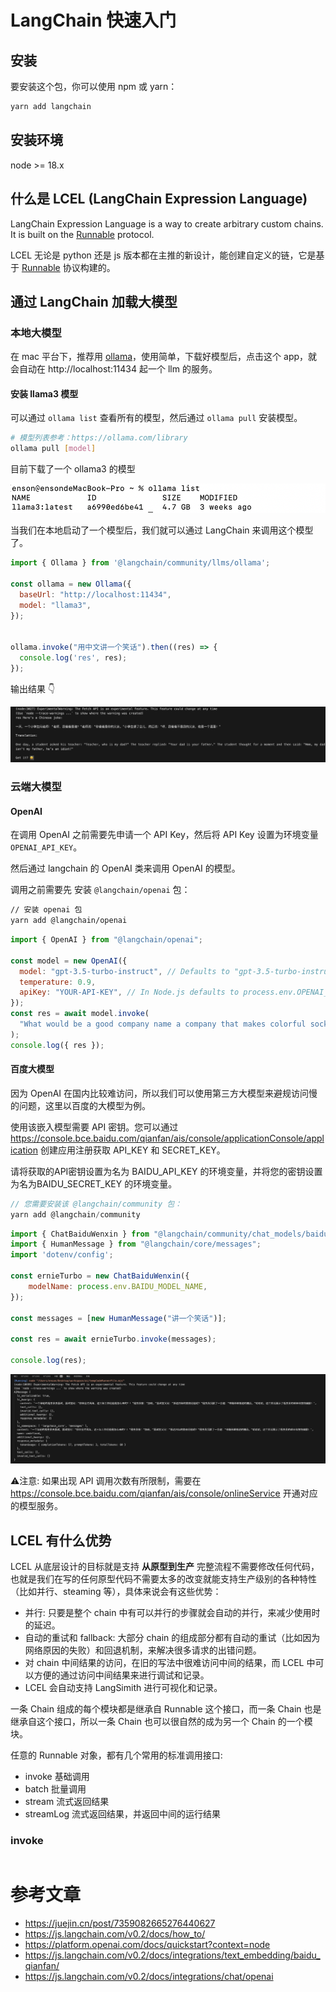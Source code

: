 # LangChain 快速入门

## 安装

要安装这个包，你可以使用 npm 或 yarn：

```bash
yarn add langchain
```

## 安装环境

node >= 18.x

## 什么是 LCEL (LangChain Expression Language)

LangChain Expression Language is a way to create arbitrary custom chains. It is built on the [Runnable](https://v02.api.js.langchain.com/classes/langchain_core_runnables.Runnable.html) protocol.

LCEL 无论是 python 还是 js 版本都在主推的新设计，能创建自定义的链，它是基于 [Runnable](https://v02.api.js.langchain.com/classes/langchain_core_runnables.Runnable.html) 协议构建的。


## 通过 LangChain 加载大模型

### 本地大模型

在 mac 平台下，推荐用 [ollama](https://ollama.com/)，使用简单，下载好模型后，点击这个 app，就会自动在  http://localhost:11434 起一个 llm 的服务。

#### 安装 llama3 模型

可以通过 `ollama list` 查看所有的模型，然后通过 `ollama pull` 安装模型。

```bash
# 模型列表参考：https://ollama.com/library
ollama pull [model] 
```

目前下载了一个 ollama3 的模型

![初始状态图](./../../public/assets/ai/1.png)


当我们在本地启动了一个模型后，我们就可以通过 LangChain 来调用这个模型了。

```js
import { Ollama } from '@langchain/community/llms/ollama';

const ollama = new Ollama({
  baseUrl: "http://localhost:11434", 
  model: "llama3", 
});


ollama.invoke("用中文讲一个笑话").then((res) => {
  console.log('res', res);
});

```

输出结果 👇

![输出结果](./../../public/assets/ai/2.png)


### 云端大模型

#### OpenAI

在调用 OpenAI 之前需要先申请一个 API Key，然后将 API Key 设置为环境变量 `OPENAI_API_KEY`。

然后通过 langchain 的 OpenAI 类来调用 OpenAI 的模型。

调用之前需要先 安装 `@langchain/openai` 包：

```bash
// 安装 openai 包
yarn add @langchain/openai
```

```js
import { OpenAI } from "@langchain/openai";

const model = new OpenAI({
  model: "gpt-3.5-turbo-instruct", // Defaults to "gpt-3.5-turbo-instruct" if no model provided.
  temperature: 0.9,
  apiKey: "YOUR-API-KEY", // In Node.js defaults to process.env.OPENAI_API_KEY
});
const res = await model.invoke(
  "What would be a good company name a company that makes colorful socks?"
);
console.log({ res });
```

#### 百度大模型

因为 OpenAI 在国内比较难访问，所以我们可以使用第三方大模型来避规访问慢的问题，这里以百度的大模型为例。

使用该嵌入模型需要 API 密钥。您可以通过 https://console.bce.baidu.com/qianfan/ais/console/applicationConsole/application 创建应用注册获取 API_KEY 和 SECRET_KEY。

请将获取的API密钥设置为名为 BAIDU_API_KEY 的环境变量，并将您的密钥设置为名为BAIDU_SECRET_KEY 的环境变量。


```js
// 您需要安装该 @langchain/community 包：
yarn add @langchain/community
```

```js
import { ChatBaiduWenxin } from "@langchain/community/chat_models/baiduwenxin";
import { HumanMessage } from "@langchain/core/messages";
import 'dotenv/config';

const ernieTurbo = new ChatBaiduWenxin({
    modelName: process.env.BAIDU_MODEL_NAME,
});

const messages = [new HumanMessage("讲一个笑话")];

const res = await ernieTurbo.invoke(messages);

console.log(res);
```

![输出结果](./../../public/assets/ai/3.png)



⚠️注意:
如果出现 API 调用次数有所限制，需要在 https://console.bce.baidu.com/qianfan/ais/console/onlineService 开通对应的模型服务。

## LCEL 有什么优势

LCEL 从底层设计的目标就是支持 **从原型到生产** 完整流程不需要修改任何代码，也就是我们在写的任何原型代码不需要太多的改变就能支持生产级别的各种特性（比如并行、steaming 等），具体来说会有这些优势：

- 并行: 只要是整个 chain 中有可以并行的步骤就会自动的并行，来减少使用时的延迟。
- 自动的重试和 fallback: 大部分 chain 的组成部分都有自动的重试（比如因为网络原因的失败）和回退机制，来解决很多请求的出错问题。
- 对 chain 中间结果的访问，在旧的写法中很难访问中间的结果，而 LCEL 中可以方便的通过访问中间结果来进行调试和记录。
- LCEL 会自动支持 LangSimith 进行可视化和记录。

一条 Chain 组成的每个模块都是继承自 Runnable 这个接口，而一条 Chain 也是继承自这个接口，所以一条 Chain 也可以很自然的成为另一个 Chain 的一个模块。

任意的 Runnable 对象，都有几个常用的标准调用接口:
- invoke 基础调用
- batch 批量调用
- stream 流式返回结果
- streamLog 流式返回结果，并返回中间的运行结果


### invoke


```js

```


# 参考文章
- https://juejin.cn/post/7359082665276440627
- https://js.langchain.com/v0.2/docs/how_to/
- https://platform.openai.com/docs/quickstart?context=node
- https://js.langchain.com/v0.2/docs/integrations/text_embedding/baidu_qianfan/
- https://js.langchain.com/v0.2/docs/integrations/chat/openai